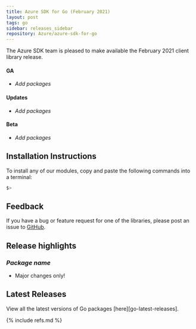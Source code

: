 ```yaml
---
title: Azure SDK for Go (February 2021)
layout: post
tags: go
sidebar: releases_sidebar
repository: Azure/azure-sdk-for-go
---
```


The Azure SDK team is pleased to make available the February 2021 client library release.

#### GA

- _Add packages_

#### Updates

- _Add packages_

#### Beta

- _Add packages_

## Installation Instructions

To install any of our modules, copy and paste the following commands into a terminal:

```bash
$> 
```

## Feedback

If you have a bug or feature request for one of the libraries, please post an issue to [GitHub](https://github.com/Azure/azure-sdk-for-go/issues).

## Release highlights

### _Package name_

- Major changes only!

## Latest Releases

View all the latest versions of Go packages [here][go-latest-releases].

{% include refs.md %}